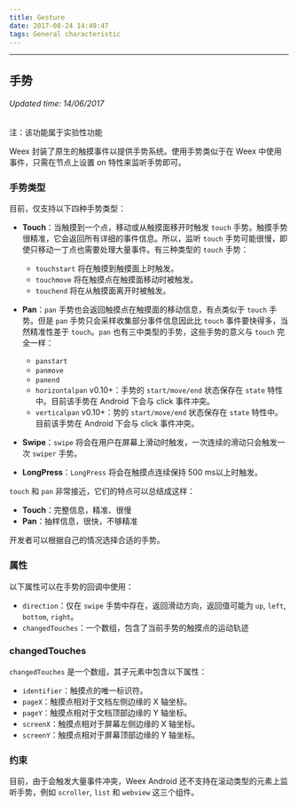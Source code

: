 ```yaml
---
title: Gesture
date: 2017-08-24 14:49:47
tags: General characteristic
---
```


---
## 手势
###### Updated time: 14/06/2017
注：该功能属于实验性功能

Weex 封装了原生的触摸事件以提供手势系统。使用手势类似于在 Weex 中使用事件，只需在节点上设置 on 特性来监听手势即可。

### 手势类型
目前，仅支持以下四种手势类型：

* __Touch__：当触摸到一个点，移动或从触摸面移开时触发 `touch` 手势。触摸手势很精准，它会返回所有详细的事件信息。所以，监听 `touch` 手势可能很慢，即使只移动一丁点也需要处理大量事件。有三种类型的 `touch` 手势：

  * `touchstart` 将在触摸到触摸面上时触发。
  * `touchmove` 将在触摸点在触摸面移动时被触发。
  * `touchend` 将在从触摸面离开时被触发。
* __Pan__：`pan` 手势也会返回触摸点在触摸面的移动信息，有点类似于 `touch` 手势。但是 `pan` 手势只会采样收集部分事件信息因此比 `touch` 事件要快得多，当然精准性差于 `touch`。`pan`
也有三中类型的手势，这些手势的意义与 `touch` 完全一样：

  * `panstart`
  * `panmove`
  * `panend`
  * `horizontalpan` v0.10+：手势的 `start/move/end` 状态保存在 `state` 特性中。目前该手势在 Android 下会与 click 事件冲突。
  * `verticalpan` v0.10+：势的 `start/move/end` 状态保存在 `state` 特性中。目前该手势在 Android 下会与 click 事件冲突。
* __Swipe__：`swipe` 将会在用户在屏幕上滑动时触发，一次连续的滑动只会触发一次 `swiper` 手势。
* __LongPress__：`LongPress` 将会在触摸点连续保持 500 ms以上时触发。

`touch` 和 `pan` 非常接近，它们的特点可以总结成这样：

* __Touch__：完整信息，精准、很慢
* __Pan__：抽样信息，很快，不够精准

开发者可以根据自己的情况选择合适的手势。

### 属性
以下属性可以在手势的回调中使用：

* `direction`：仅在 `swipe` 手势中存在，返回滑动方向，返回值可能为 `up`, `left`, `bottom`, `right`。
* `changedTouches`：一个数组，包含了当前手势的触摸点的运动轨迹

### changedTouches
`changedTouches` 是一个数组，其子元素中包含以下属性：

* `identifier`：触摸点的唯一标识符。
* `pageX`：触摸点相对于文档左侧边缘的 X 轴坐标。
* `pageY`：触摸点相对于文档顶部边缘的 Y 轴坐标。
* `screenX`：触摸点相对于屏幕左侧边缘的 X 轴坐标。
* `screenY`：触摸点相对于屏幕顶部边缘的 Y 轴坐标。

### 约束
目前，由于会触发大量事件冲突，Weex Android 还不支持在滚动类型的元素上监听手势，例如 `scroller`, `list` 和 `webview` 这三个组件。